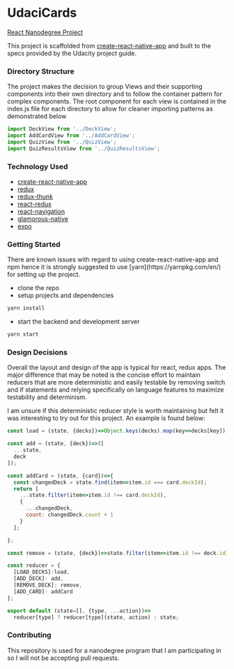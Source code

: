 # UdaciCards
[React Nanodegree Project](https://www.udacity.com/course/react-nanodegree--nd019)

This project is scaffolded from [create-react-native-app](https://github.com/react-community/create-react-native-app) and built to the specs provided by the Udacity project guide.

### Directory Structure
<p>
The project makes the decision to group Views and their supporting components into their own directory and to follow the container pattern for complex components. The root component for each view is contained in the index.js file for each directory to allow for cleaner importing patterns as demonstrated below
</p>

```js
import DeckView from '../DeckView';
import AddCardView from '../AddCardView';
import QuizView from '../QuizView';
import QuizResultsView from '../QuizResultsView';
```

### Technology Used
* [create-react-native-app](https://github.com/react-community/create-react-native-app)
* [redux](http://redux.js.org/)
* [redux-thunk](https://github.com/gaearon/redux-thunk)
* [react-redux](https://github.com/reactjs/react-redux/blob/master/docs/api.md)
* [react-navigation](https://reactnavigation.org/)
* [glamorous-native](https://github.com/robinpowered/glamorous-native)
* [expo](https://expo.io/)


### Getting Started

<p>
There are known issues with regard to using create-react-native-app and npm hence it is strongly suggested to use [yarn](https://yarnpkg.com/en/) for setting up the project.

* clone the repo
* setup projects and dependencies
```sh
yarn install
```
* start the backend and development server
```sh
yarn start
```


### Design Decisions
<p>
Overall the layout and design of the app is typical for react, redux apps. The major difference that may be noted is the concise
effort to maintain reducers that are more deterministic and easily testable by removing switch and if statements and relying specifically
on language features to maximize testability and determinism.
</p>
<p>
I am unsure if this deterministic reducer style is worth maintaining but felt it was interesting to try out for this project. An
example is found below:
</p>

```js
const load = (state, {decks})=>Object.keys(decks).map(key=>decks[key]);

const add = (state, {deck})=>([
  ...state,
  deck
]);

const addCard = (state, {card})=>{
  const changedDeck = state.find(item=>item.id === card.deckId);
  return [
    ...state.filter(item=>item.id !== card.deckId),
    {
      ...changedDeck,
      count: changedDeck.count + 1
    }
  ];

};

const remove = (state, {deck})=>state.filter(item=>item.id !== deck.id);

const reducer = {
  [LOAD_DECKS]:load,
  [ADD_DECK]: add,
  [REMOVE_DECK]: remove,
  [ADD_CARD]: addCard
};

export default (state=[], {type, ...action})=>
  reducer[type] ? reducer[type](state, action) : state;

```

### Contributing

This repository is used for a nanodegree program that I am participating in so I will not be accepting pull requests.
